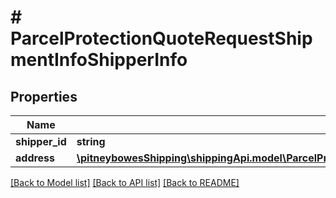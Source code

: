 # # ParcelProtectionQuoteRequestShipmentInfoShipperInfo

## Properties

Name | Type | Description | Notes
------------ | ------------- | ------------- | -------------
**shipper_id** | **string** |  | 
**address** | [**\pitneybowesShipping\shippingApi.model\ParcelProtectionQuoteRequestShipmentInfoShipperInfoAddress**](ParcelProtectionQuoteRequestShipmentInfoShipperInfoAddress.md) |  | 

[[Back to Model list]](../../README.md#documentation-for-models) [[Back to API list]](../../README.md#documentation-for-api-endpoints) [[Back to README]](../../README.md)


